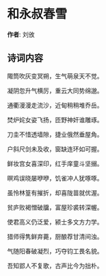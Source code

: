 # 和永叔春雪

**作者**: 刘攽

## 诗词内容

陬筒吹灰变冥朔，生气萌泉天不觉。

凝阴忽升气横厉，重云大同势绵邈。

通衢漫漫走流沙，近甸稍稍堆乔岳。

焚炉姹女姿飞扬，匝野神奸谁雕琢。

刀圭不惜透墙隙，捷业俄然垂屋角。

户斜尺剑未及收，窗缺连环如可握。

鲜妆宫女喜深印，红手庠童斗坚搦。

暝鸡误晓屡咿咿，饥雀冲人犹啄啄。

虽怜林篁有摧折，却喜陇苗就优渥。

贫庐败褐憎破牖，富屋珍裘转深幄。

使君高义仍泛爱，颍士多文方力学。

猎师得隽鲜弃薧，厨酿荐甘清间浊。

气随阳春破凝烈，巧夺钧工畏名貌。

吾知郢人不复歌，古声比今为拙朴。

